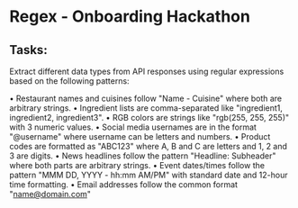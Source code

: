 # Regex - Onboarding Hackathon

## Tasks:

Extract different data types from API responses using regular expressions based on the following patterns:

• Restaurant names and cuisines follow "Name - Cuisine" where both are arbitrary strings.
• Ingredient lists are comma-separated like "ingredient1, ingredient2, ingredient3".
• RGB colors are strings like "rgb(255, 255, 255)" with 3 numeric values.
• Social media usernames are in the format "@username" where username can be letters and numbers.
• Product codes are formatted as "ABC123" where A, B and C are letters and 1, 2 and 3 are digits.
• News headlines follow the pattern "Headline: Subheader" where both parts are arbitrary strings.
• Event dates/times follow the pattern "MMM DD, YYYY - hh:mm AM/PM" with standard date and 12-hour time formatting.
• Email addresses follow the common format "name@domain.com"
